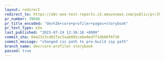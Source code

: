 ```yaml
---
layout: redirect
redirect_to: https://a8c-woo-test-reports.s3.amazonaws.com/public/pr/39046/e2e/index.html
pr_number: 39046
pr_title_encoded: "dev%3A+core+profiler+pages+storybook"
pr_test_type: e2e
last_published: "2023-07-24 12:36:18 +0000"
commit_sha: 64a2323cd02fac5aab081cebe0edff1db60f6f10
commit_message: "changed css path to pre-build zip path"
branch_name: dev/core-profiler-storybook
passed: true
---
```

